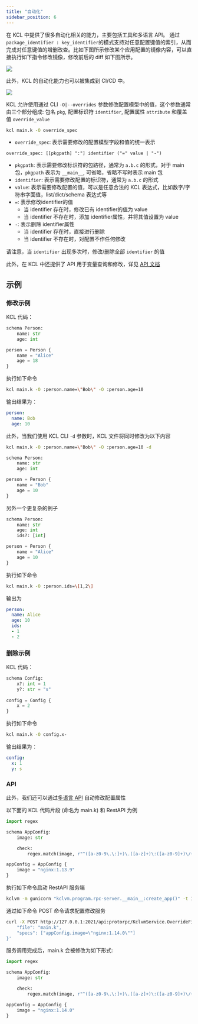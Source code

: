 ```yaml
---
title: "自动化"
sidebar_position: 6
---
```


在 KCL 中提供了很多自动化相关的能力，主要包括工具和多语言 API。 通过 `package_identifier : key_identifier`的模式支持对任意配置键值的索引，从而完成对任意键值的增删改查。比如下图所示修改某个应用配置的镜像内容，可以直接执行如下指令修改镜像，修改前后的 diff 如下图所示。

![](/img/blog/2022-09-15-declarative-config-overview/14-kcl-image-update.png)

此外，KCL 的自动化能力也可以被集成到 CI/CD 中。

![](/img/blog/2022-09-15-declarative-config-overview/15-kcl-automation.png)

KCL 允许使用通过 CLI `-O|--overrides` 参数修改配置模型中的值，这个参数通常由三个部分组成: 包名 `pkg`, 配置标识符 `identifier`, 配置属性 `attribute` 和覆盖值 `override_value`

```bash
kcl main.k -O override_spec
```

- `override_spec`: 表示需要修改的配置模型字段和值的统一表示

```
override_spec: [[pkgpath] ":"] identifier ("=" value | "-")
```

- `pkgpath`: 表示需要修改标识符的包路径，通常为 `a.b.c` 的形式，对于 main 包，`pkgpath` 表示为 `__main__`, 可省略，省略不写时表示 main 包
- `identifier`: 表示需要修改配置的标识符，通常为 `a.b.c` 的形式
- `value`: 表示需要修改配置的值，可以是任意合法的 KCL 表达式，比如数字/字符串字面值，list/dict/schema 表达式等
- `=`: 表示修改identifier的值
  - 当 identifier 存在时，修改已有 identifier的值为 value
  - 当 identifier 不存在时，添加 identifier属性，并将其值设置为 value
- `-`: 表示删除 identifier属性
  - 当 identifier 存在时，直接进行删除
  - 当 identifier 不存在时，对配置不作任何修改

请注意，当 `identifier` 出现多次时，修改/删除全部 `identifier` 的值

此外，在 KCL 中还提供了 API 用于变量查询和修改，详见 [API 文档](/docs/reference/xlang-api/)

## 示例

### 修改示例

KCL 代码：

```python
schema Person:
    name: str
    age: int

person = Person {
    name = "Alice"
    age = 18
}
```

执行如下命令

```bash
kcl main.k -O :person.name=\"Bob\" -O :person.age=10
```

输出结果为：

```yaml
person:
  name: Bob
  age: 10
```

此外，当我们使用 KCL CLI `-d` 参数时，KCL 文件将同时修改为以下内容

```bash
kcl main.k -O :person.name=\"Bob\" -O :person.age=10 -d
```

```python
schema Person:
    name: str
    age: int

person = Person {
    name = "Bob"
    age = 10
}
```

另外一个更复杂的例子

```python
schema Person:
    name: str
    age: int
    ids?: [int]

person = Person {
    name = "Alice"
    age = 10
}
```

执行如下命令

```bash
kcl main.k -O :person.ids=\[1,2\]
```

输出为

```yaml
person:
  name: Alice
  age: 10
  ids:
  - 1
  - 2
```

### 删除示例

KCL 代码：

```python
schema Config:
    x?: int = 1
    y?: str = "s"
    
config = Config {
    x = 2
}
```

执行如下命令

```bash
kcl main.k -O config.x-
```

输出结果为：

```yaml
config:
  x: 1
  y: s
```

### API

此外，我们还可以通过[多语言 API](/docs/reference/xlang-api/overview) 自动修改配置属性

以下面的 KCL 代码片段 (命名为 main.k) 和 RestAPI 为例

```python
import regex

schema AppConfig:
    image: str

    check:
        regex.match(image, r"^([a-z0-9\.\:]+)\.([a-z]+)\:([a-z0-9]+)\/([a-z0-9\.]+)\/([a-z0-9-_.:]+)$"), "image name should satisfy the \`REPOSITORY:TAG\` form"

appConfig = AppConfig {
    image = "nginx:1.13.9"
}
```

执行如下命令启动 RestAPI 服务端

```bash
kclvm -m gunicorn "kclvm.program.rpc-server.__main__:create_app()" -t 120 -w 4 -k uvicorn.workers.UvicornWorker -b :2021
```

通过如下命令 POST 命令请求配置修改服务

```bash
curl -X POST http://127.0.0.1:2021/api:protorpc/KclvmService.OverrideFile -H 'content-type: accept/json' -d '{
    "file": "main.k",
    "specs": ["appConfig.image=\"nginx:1.14.0\""]
}'
```

服务调用完成后，main.k 会被修改为如下形式:

```python
import regex

schema AppConfig:
    image: str

    check:
        regex.match(image, r"^([a-z0-9\.\:]+)\.([a-z]+)\:([a-z0-9]+)\/([a-z0-9\.]+)\/([a-z0-9-_.:]+)$"), "image name should satisfy the \`REPOSITORY:TAG\` form"

appConfig = AppConfig {
    image = "nginx:1.14.0"
}
```
